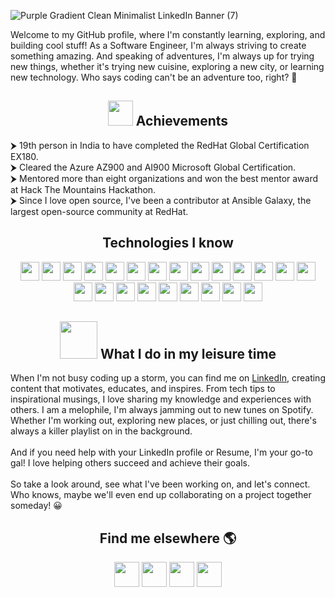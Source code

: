 
<!--
**yadvi12/yadvi12** is a ✨ _special_ ✨ repository because its `README.md` (this file) appears on your GitHub profile.

Here are some ideas to get you started:

- 🔭 I’m currently working on ...
- 🌱 I’m currently learning ...
- 👯 I’m looking to collaborate on ...
- 🤔 I’m looking for help with ...
- 💬 Ask me about ...

- 📫 How to reach me: ...
- 😄 Pronouns: ...
- ⚡ Fun fact: ...
-->
<!-- 
## So glad to see you here...AGAIN :)!  <img src="https://raw.githubusercontent.com/MartinHeinz/MartinHeinz/master/wave.gif" width="30px">-->
<!-- <h2 align="center"> So glad to see you here...AGAIN ;)! </h2>
 -->
 
<!-- ![jd](https://user-images.githubusercontent.com/60046892/162618941-4e8a25f0-3d1d-49db-b577-7d0391a2a1ac.PNG) -->
<!-- 

![jjjso](https://user-images.githubusercontent.com/60046892/162618347-c36f135b-075c-46bc-9099-c2a11abdb03f.PNG)
 -->

<!-- ![newh](https://user-images.githubusercontent.com/60046892/162619027-76a4af50-c6e6-4091-bb95-cc0de9136558.PNG) -->
<!-- ![Purple Gradient Clean Minimalist LinkedIn Banner](https://user-images.githubusercontent.com/60046892/170875185-f8b86ed4-0220-4ef6-9564-71977749057d.png) -->
<!-- ![Purple Gradient Clean Minimalist LinkedIn Banner (1)](https://user-images.githubusercontent.com/60046892/170875375-cec935b9-f8e5-4c5c-82ab-44c4737c8632.png) -->
<!-- ![Purple Gradient Clean Minimalist LinkedIn Banner (3)](https://user-images.githubusercontent.com/60046892/170883313-ae10a51f-77ff-4a9a-8b6d-1bfae7269887.gif) -->
<!--![Purple Gradient Clean Minimalist LinkedIn Banner (5)](https://user-images.githubusercontent.com/60046892/171798246-34ebb8a1-44ac-4c73-8c49-705a19ef0326.gif)-->
<!-- ![Copy of Purple Gradient Clean Minimalist LinkedIn Banner](https://user-images.githubusercontent.com/60046892/170884108-71ccbd46-7298-44b2-b518-d933193f494e.gif) -->
![Purple Gradient Clean Minimalist LinkedIn Banner (7)](https://user-images.githubusercontent.com/60046892/193510400-fba298e4-4083-4751-9283-0d7fb1401ee6.gif)


Welcome to my GitHub profile, where I'm constantly learning, exploring, and building cool stuff! As a Software Engineer, I'm always striving to create something amazing. And speaking of adventures, I'm always up for trying new things, whether it's trying new cuisine, exploring a new city, or learning new technology. Who says coding can't be an adventure too, right? 🚀

<!-- <div align = "center">
 <img width="50%" height="50%" src="code.gif" alt="">
</div> -->
  
<h2 align="center"><img src="https://emojis.slackmojis.com/emojis/images/1531849430/4246/blob-sunglasses.gif?1531849430" width="40"/> Achievements </h2>

⮞ 19th person in India to have completed the RedHat Global Certification EX180.
<br>
⮞ Cleared the Azure AZ900 and AI900 Microsoft Global Certification.
<br> 
⮞ Mentored more than eight organizations and won the best mentor award at Hack The Mountains Hackathon.
<br>
⮞ Since I love open source, I've been a contributor at Ansible Galaxy, the largest open-source community at RedHat.

<!-- ⮞ Got selected as a Research Intern at Polytechnique Montréal, Québec, Canada, as part of the Mitacs Globalink Research Internship 2022. -->
<h2 align="center">Technologies I know</h2> 

<p align="center">
 <img src="https://img.icons8.com/color/50/000000/kubernetes.png" width="30"  height="30"/>
 <img src="https://img.icons8.com/color/48/000000/azure-1.png" width="30"  height="30"/>
 <img src="https://img.icons8.com/color/48/000000/google-cloud.png" width="30"  height="30"/>
 <img src="https://img.icons8.com/color/48/000000/git.png" width="30"  height="30"/>
 <img src="https://img.icons8.com/color/48/000000/c-plus-plus-logo.png" width="30"  height="30"/>
<!--  <img height="32" width="32" src="https://cdn.jsdelivr.net/npm/simple-icons@v3/icons/kubernetes.svg" /> -->
  <img width="30"  height="30" src="https://cdn.jsdelivr.net/npm/simple-icons@v3/icons/terraform.svg" />
 <img src="https://img.icons8.com/color/48/000000/amazon-web-services.png" width="30"  height="30"/>
<!-- <img height="32" width="32" src="https://cdn.jsdelivr.net/npm/simple-icons@v3/icons/amazonaws.svg" /> -->
 <img src="https://img.icons8.com/color/48/000000/jenkins.png" width="30"  height="30"/>
<!--  <img height="32" width="32" src="https://cdn.jsdelivr.net/npm/simple-icons@v3/icons/jenkins.svg" /> -->
 <img src="https://img.icons8.com/dusk/64/000000/docker.png" width="30"  height="30"/>
<!-- <img height="32" width="32" src="https://cdn.jsdelivr.net/npm/simple-icons@v3/icons/docker.svg" /> -->
 <img src="https://img.icons8.com/windows/32/fa314a/redhat.png" width="30"  height="30"/>
<!-- <img height="32" width="32" src="https://cdn.jsdelivr.net/npm/simple-icons@v3/icons/redhat.svg" /> -->
 <img src="https://img.icons8.com/dusk/64/000000/python.png"  width="30"  height="30"/>
<!-- <img height="32" width="32" src="https://cdn.jsdelivr.net/npm/simple-icons@v3/icons/python.svg" /> -->
 <img src="https://img.icons8.com/nolan/64/html-5.png" width="30"  height="30" />
<!--  <img height="32" width="32" src="https://cdn.jsdelivr.net/npm/simple-icons@v3/icons/html5.svg" /> -->
 <img src="https://img.icons8.com/dusk/50/000000/linux.png"  width="30"  height="30" />
<!-- <img height="32" width="32" src="https://cdn.jsdelivr.net/npm/simple-icons@v3/icons/linux.svg" /> -->
 <img src="https://img.icons8.com/dusk/64/000000/css3.png" width="30"  height="30"  />
<!-- <img height="32" width="32" src="https://cdn.jsdelivr.net/npm/simple-icons@v3/icons/css3.svg" /> -->
 <img width="30"  height="30" src="https://cdn.jsdelivr.net/npm/simple-icons@v3/icons/postman.svg" />
 <img src="https://img.icons8.com/dusk/64/000000/github.png" width="30"  height="30" />
<!--  <img height="32" width="32" src="https://cdn.jsdelivr.net/npm/simple-icons@v3/icons/github.svg" /> -->
 <img src="https://img.icons8.com/dusk/64/000000/javascript.png" width="30"  height="30"/>
<!-- <img height="32" width="32" src="https://cdn.jsdelivr.net/npm/simple-icons@v3/icons/javascript.svg" /> -->
<!--  <img height="32" width="32" src="https://cdn.jsdelivr.net/npm/simple-icons@v3/icons/node-dot-js.svg" /> -->
 <img src="https://img.icons8.com/plasticine/100/000000/react.png" width="30"  height="30"/>
<!-- <img height="32" width="32" src="https://cdn.jsdelivr.net/npm/simple-icons@v3/icons/react.svg" /> -->
 <img src="https://img.icons8.com/color/50/000000/mongodb.png" width="30"  height="30"/>
<!-- <img height="32" width="32" src="https://cdn.jsdelivr.net/npm/simple-icons@v3/icons/mongodb.svg" /> -->
<!-- <img height="32" width="32" src="https://cdn.jsdelivr.net/npm/simple-icons@v3/icons/github.svg" /> -->
 <img height="30" width="30" src="https://cdn.jsdelivr.net/npm/simple-icons@v3/icons/virtualbox.svg" />
<!--  <img height="32" width="32" src="https://cdn.jsdelivr.net/npm/simple-icons@v3/icons/c.svg" /> -->
 <img height="30" width="30" src="https://img.icons8.com/color/48/000000/bootstrap.png"/>
<!-- <img height="32" width="32" src="https://cdn.jsdelivr.net/npm/simple-icons@v3/icons/bootstrap.svg" /> -->
 <img height="30" width="30" src="https://img.icons8.com/fluent/48/000000/vmware-workstation-player.png"/>
<!--  <img height="32" width="32" src="https://cdn.jsdelivr.net/npm/simple-icons@v3/icons/vmware.svg" /> -->
 <img height="30" width="30" src="https://img.icons8.com/color/48/000000/ansible.png"/>
<!--   <img height="32" width="32" src="https://cdn.jsdelivr.net/npm/simple-icons@v3/icons/ansible.svg" /> -->
 </p>

<h2 align="center"><img src= "https://user-images.githubusercontent.com/60046892/162620544-420e7cb8-8462-4228-99b8-12ae3de8343b.gif" width="60"/> What I do in my leisure time </h2>

When I'm not busy coding up a storm, you can find me on [LinkedIn](https://www.linkedin.com/in/yadvibhalla1210), creating content that motivates, educates, and inspires. From tech tips to inspirational musings, I love sharing my knowledge and experiences with others. I am a melophile, I'm always jamming out to new tunes on Spotify. Whether I'm working out, exploring new places, or just chilling out, there's always a killer playlist on in the background.
<br> 
<br>
And if you need help with your LinkedIn profile or Resume, I'm your go-to gal! I love helping others succeed and achieve their goals. 
<br> 
<br>
So take a look around, see what I've been working on, and let's connect. Who knows, maybe we'll even end up collaborating on a project together someday! 😀

<!-- ⮞ I am Yadvi and I love Linux. What fascinates me so much about Linux is the fact that Linux is open source and it has gained so much popularity in the corporate world. The spark I was missing ignited the moment I realized the power of open source and code.
 <br>
⮞  I am highly focused and eager to leverage the in-depth knowledge of high-end technical skills like DevOps, Cloud Computing, Big Data, Data Science, and many more to drive success in the technical world.
 <br>
⮞ Although I've worked on the integration of various technologies, my field of expertise lies in Linux, DevOps and, Cloud Computing.
 <br>
⮞ I've also been the mentor at GirlScript Summer of Code and Hack the Mountains Hackathon. 
 <br>
⮞ I've worked as an student ambassador at LinuxWorld Informatics Pvt Ltd and Hack the Mountains because helping others is the best way to help ourselves.
 <br>
⮞ And because I love opensource, I've been a contributor at Ansible Galaxy by building a [Kubernetes cluster using Ansible](https://galaxy.ansible.com/yadvi12/kubernetesmultinodecluster). -->

<!-- <h2 align="center">Stats </h2>

<p>
  <div>
    <a href="https://github.com/denvercoder1/github-readme-streak-stats" title="Go to Source">
      <img align="left" width=380 src="https://github-readme-streak-stats.herokuapp.com/?user=yadvi12&theme=react&border=61dafb&hide_border=true" alt="yadvi bhalla" />
    </a>
    <a href="https://github.com/yadvi12/github-readme-stats" title="Go to Source">
      <img align="right" width=380 src="https://github-readme-stats.vercel.app/api?username=yadvi12&show_icons=true&theme=react&border_color=61dafb&hide_border=true" />
    </a>
  </div>
    </p>
  <br><br><br><br><br><br><br> -->
<!--   <div align=center>
    <a href="https://github.com/yadvi12/github-readme-stats">
      <img width=380 align="left" src="https://github-readme-stats.vercel.app/api/top-langs/?username=yadvi12&hide=c%23,powershell,Mathematica,Ruby,Objective-C,Objective-C%2b%2b,Cuda&title_color=61dafb&text_color=ffffff&icon_color=61dafb&bg_color=20232a&langs_count=8&layout=compact&border_color=61dafb&hide_border=true" />
    </a>
  </div> -->

  

<!--  
## Stats 
  
  
<p>
  
  <img src="https://github-readme-stats.vercel.app/api?username=yadvi12&show_icons=true&theme=nord" alt="stats">
  </p> -->
  
<!--
## Technologies used in my projects:

  <p>
 
  <img src="https://github-readme-stats.vercel.app/api/top-langs/?username=yadvi12&layout=compact)">
  </p> 
  -->
  


  
<!--   ## My Interests:

<p align="center">

  <b>Listening to music</b><br />
  <b>Writing Technical Blogs</b><br />
  <b>Trekking</b><br />
  <b>Cooking</b><br />
  <b>Travelling to new places</b>
<hr> -->

<p align="center">
<!--   <b>Let's connect and chat! Open for collaborations.</b> -->
 <h2 align="center">Find me elsewhere 🌎</h2>


  <p align="center">
    <a href="https://twitter.com/YadviBhalla" alt="Twitter"><img src="https://img.icons8.com/doodle/48/000000/twitter--v1.png" width="40"  height="40"/></a>
<!--    <img src="https://raw.githubusercontent.com/jayehernandez/jayehernandez/3f5402efef9a0ae89211a6e04609558e862ca616/readme/twitter-fill.svg"> -->
    <a href="https://www.linkedin.com/in/yadvibhalla1210" alt="Linkedin"><img src="https://img.icons8.com/doodle/48/000000/linkedin--v2.png" width="40"  height="40"/></a>
<!--    <img src="https://raw.githubusercontent.com/jayehernandez/jayehernandez/3f5402efef9a0ae89211a6e04609558e862ca616/readme/linkedin-fill.svg"> -->
    <a href="https://www.instagram.com/_yadvi_12/" alt="Instagram"><img src="https://img.icons8.com/doodle/50/000000/instagram-new.png" width="40"  height="40"/></a>
<!--   <a href="https://medium.com/@iivday21" alt="Medium"><img src="https://img.icons8.com/color/48/000000/medium-monogram.png" width="40"  height="40"/></a> -->
    <a href="mailto:workwithyadvibhalla@gmail.com" alt="Contact me"><img src="https://img.icons8.com/doodle/48/000000/apple-mail.png" width="40"  height="40"/></a>
<!--    <img src="https://raw.githubusercontent.com/jayehernandez/jayehernandez/3f5402efef9a0ae89211a6e04609558e862ca616/readme/mail-fill.svg"> -->
    
  </p>
</p>
